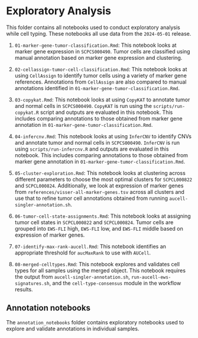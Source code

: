 # Exploratory Analysis

This folder contains all notebooks used to conduct exploratory analysis while cell typing.
These notebooks all use data from the `2024-05-01` release.

1. `01-marker-gene-tumor-classification.Rmd`: This notebook looks at marker gene expression in `SCPCS000490`.
Tumor cells are classified using manual annotation based on marker gene expression and clustering.

2. `02-cellassign-tumor-cell-classification.Rmd`: This notebook looks at using `CellAssign` to identify tumor cells using a variety of marker gene references.
Annotations from `CellAssign` are also compared to manual annotations identified in `01-marker-gene-tumor-classification.Rmd`.

3. `03-copykat.Rmd`: This notebook looks at using `CopyKAT` to annotate tumor and normal cells in `SCPCS000490`.
`CopyKAT` is run using the `scripts/run-copykat.R` script and outputs are evaluated in this notebook.
This includes comparing annotations to those obtained from marker gene annotation in `01-marker-gene-tumor-classification.Rmd`.

4. `04-infercnv.Rmd`: This notebook looks at using `InferCNV` to identify CNVs and annotate tumor and normal cells in `SCPCS000490`.
`InferCNV` is run using `scripts/run-infercnv.R` and outputs are evaluated in this notebook.
This includes comparing annotations to those obtained from marker gene annotation in `01-marker-gene-tumor-classification.Rmd`.

5. `05-cluster-exploration.Rmd`: This notebook looks at clustering across different parameters to choose the most optimal clusters for `SCPCL000822` and `SCPCL000824`. 
Additionally, we look at expression of marker genes from `references/visser-all-marker-genes.tsv` across all clusters and use that to refine tumor cell annotations obtained from running `aucell-singler-annotation.sh`. 

6. `06-tumor-cell-state-assignments.Rmd`: This notebook looks at assigning tumor cell states in `SCPCL000822` and `SCPCL000824`. 
Tumor cells are grouped into `EWS-FLI` high, `EWS-FLI` low, and `EWS-FLI` middle based on expression of marker genes. 

7. `07-identify-max-rank-aucell.Rmd`: This notebook identifies an appropriate threshold for `aucMaxRank` to use with `AUCell`. 

8. `08-merged-celltypes.Rmd`: This notebook explores and validates cell types for all samples using the merged object. 
This notebook requires the output from `aucell-singler-annotation.sh`, `run-aucell-ews-signatures.sh`, and the `cell-type-consensus` module in the workflow results. 

## Annotation notebooks

The `annotation_notebooks` folder contains exploratory notebooks used to explore and validate annotations in individual samples. 
